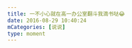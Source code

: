 ```yaml
---
title: 一不小心就在高一办公室翻斗我滴书哒😂
date: 2016-08-29 10:40:24
mCategories: [说说]
type: moment
---
```


<div id="pics-20160829104024"></div>

<script>
var data = [
    {"link": "2016-08-29_000010.jpeg", "type": "shuoshuo"}
];
picsRender(data, "pics-20160829104024");
</script>
